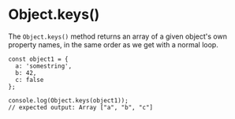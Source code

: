 # Object.keys()

The ```Object.keys()``` method returns an array of a given object's own property names, in the same order as we get with a normal loop.

```
const object1 = {
  a: 'somestring',
  b: 42,
  c: false
};

console.log(Object.keys(object1));
// expected output: Array ["a", "b", "c"]
```